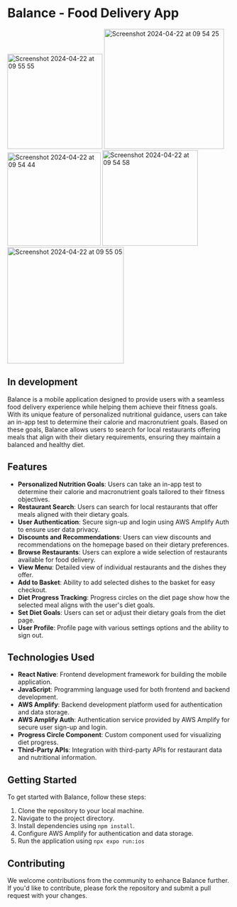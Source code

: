 # Balance - Food Delivery App
<img width="214" alt="Screenshot 2024-04-22 at 09 55 55" src="https://github.com/BillyLangdown/Balance/assets/139721521/e088676d-391c-42fc-8c74-4445488b4925">
<img width="270" alt="Screenshot 2024-04-22 at 09 54 25" src="https://github.com/BillyLangdown/Balance/assets/139721521/8c8f0661-7e00-468a-a4ab-41af544bf2e2">
<img width="210" alt="Screenshot 2024-04-22 at 09 54 44" src="https://github.com/BillyLangdown/Balance/assets/139721521/94a9e52f-6cd3-4bfa-b9d5-d04e5540c197">
<img width="215" alt="Screenshot 2024-04-22 at 09 54 58" src="https://github.com/BillyLangdown/Balance/assets/139721521/1e1acfff-1b68-4947-a6e1-4e927d54a3ea">
<img width="262" alt="Screenshot 2024-04-22 at 09 55 05" src="https://github.com/BillyLangdown/Balance/assets/139721521/27dc2896-8993-452b-9973-2eada97379e6">




## **In development** 

Balance is a mobile application designed to provide users with a seamless food delivery experience while helping them achieve their fitness goals. With its unique feature of personalized nutritional guidance, users can take an in-app test to determine their calorie and macronutrient goals. Based on these goals, Balance allows users to search for local restaurants offering meals that align with their dietary requirements, ensuring they maintain a balanced and healthy diet.

## Features

- **Personalized Nutrition Goals**: Users can take an in-app test to determine their calorie and macronutrient goals tailored to their fitness objectives.
- **Restaurant Search**: Users can search for local restaurants that offer meals aligned with their dietary goals.
- **User Authentication**: Secure sign-up and login using AWS Amplify Auth to ensure user data privacy.
- **Discounts and Recommendations**: Users can view discounts and recommendations on the homepage based on their dietary preferences.
- **Browse Restaurants**: Users can explore a wide selection of restaurants available for food delivery.
- **View Menu**: Detailed view of individual restaurants and the dishes they offer.
- **Add to Basket**: Ability to add selected dishes to the basket for easy checkout.
- **Diet Progress Tracking**: Progress circles on the diet page show how the selected meal aligns with the user's diet goals.
- **Set Diet Goals**: Users can set or adjust their dietary goals from the diet page.
- **User Profile**: Profile page with various settings options and the ability to sign out.

## Technologies Used

- **React Native**: Frontend development framework for building the mobile application.
- **JavaScript**: Programming language used for both frontend and backend development.
- **AWS Amplify**: Backend development platform used for authentication and data storage.
- **AWS Amplify Auth**: Authentication service provided by AWS Amplify for secure user sign-up and login.
- **Progress Circle Component**: Custom component used for visualizing diet progress.
- **Third-Party APIs**: Integration with third-party APIs for restaurant data and nutritional information.

## Getting Started

To get started with Balance, follow these steps:

1. Clone the repository to your local machine.
2. Navigate to the project directory.
3. Install dependencies using `npm install`.
4. Configure AWS Amplify for authentication and data storage.
5. Run the application using `npx expo run:ios`

## Contributing

We welcome contributions from the community to enhance Balance further. If you'd like to contribute, please fork the repository and submit a pull request with your changes.

